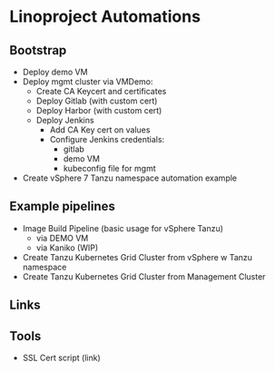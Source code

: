 # Linoproject Automations

## Bootstrap
- Deploy demo VM 
- Deploy mgmt cluster via VMDemo:
  - Create CA Keycert and certificates
  - Deploy Gitlab (with custom cert)
  - Deploy Harbor (with custom cert)
  - Deploy Jenkins
    - Add CA Key cert on values
    - Configure Jenkins credentials:
      - gitlab
      - demo VM
      - kubeconfig file for mgmt
- Create vSphere 7 Tanzu namespace automation example

## Example pipelines
- Image Build Pipeline (basic usage for vSphere Tanzu)
  - via DEMO VM
  - via Kaniko (WIP)
- Create Tanzu Kubernetes Grid Cluster from vSphere w Tanzu namespace
- Create Tanzu Kubernetes Grid Cluster from Management Cluster

## Links

## Tools
- SSL Cert script (link)